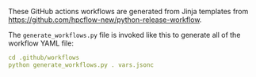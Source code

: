 These GitHub actions workflows are generated from Jinja templates from https://github.com/hpcflow-new/python-release-workflow.

The `generate_workflows.py` file is invoked like this to generate all of the workflow YAML file:

```yaml
cd .github/workflows
python generate_workflows.py . vars.jsonc
```

